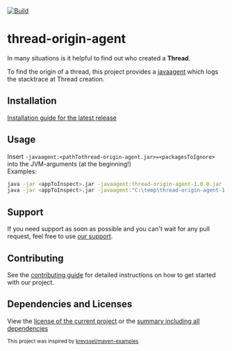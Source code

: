 [![Build](https://img.shields.io/github/actions/workflow/status/xdev-software/thread-origin-agent/checkBuild.yml?branch=develop)](https://github.com/xdev-software/thread-origin-agent/actions/workflows/checkBuild.yml?query=branch%3Adevelop)

# thread-origin-agent

In many situations is it helpful to find out who created a **Thread**.

To find the origin of a thread, this project provides a [javaagent](https://docs.oracle.com/en/java/javase/21/docs/api/java.instrument/java/lang/instrument/package-summary.html) which logs the stacktrace at Thread creation.

## Installation
[Installation guide for the latest release](https://github.com/xdev-software/thread-origin-agent/releases/latest#Installation)

## Usage
Insert ``-javaagent:<pathTothread-origin-agent.jar>=<packagesToIgnore>`` into the JVM-arguments (at the beginning!)<br/>
Examples:
```bash
java -jar <appToInspect>.jar -javaagent:thread-origin-agent-1.0.0.jar
java -jar <appToInspect>.jar -javaagent:"C:\temp\thread-origin-agent-1.0.0.jar"=sun/awt,sun/java2d
```

## Support
If you need support as soon as possible and you can't wait for any pull request, feel free to use [our support](https://xdev.software/en/services/support).

## Contributing
See the [contributing guide](./CONTRIBUTING.md) for detailed instructions on how to get started with our project.

## Dependencies and Licenses
View the [license of the current project](LICENSE) or the [summary including all dependencies](https://xdev-software.github.io/thread-origin-agent/dependencies)

<sub>This project was inspired by [kreyssel/maven-examples](https://github.com/kreyssel/maven-examples)</sub>
